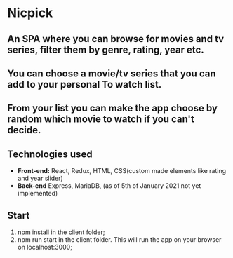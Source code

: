 # Nicpick

## An SPA where you can browse for movies and tv series, filter them by genre, rating, year etc.
## You can choose a movie/tv series that you can add to your personal **To watch** list. 
## From your list you can make the app choose by random which movie to watch if you can't decide.

## **Technologies used**
- **Front-end:** React, Redux, HTML, CSS(custom made elements like rating and year slider)
- **Back-end** Express, MariaDB, (as of 5th of January 2021 not yet implemented)

## Start
1. npm install in the client folder;
2. npm run start in the client folder. This will run the app on your browser on localhost:3000;